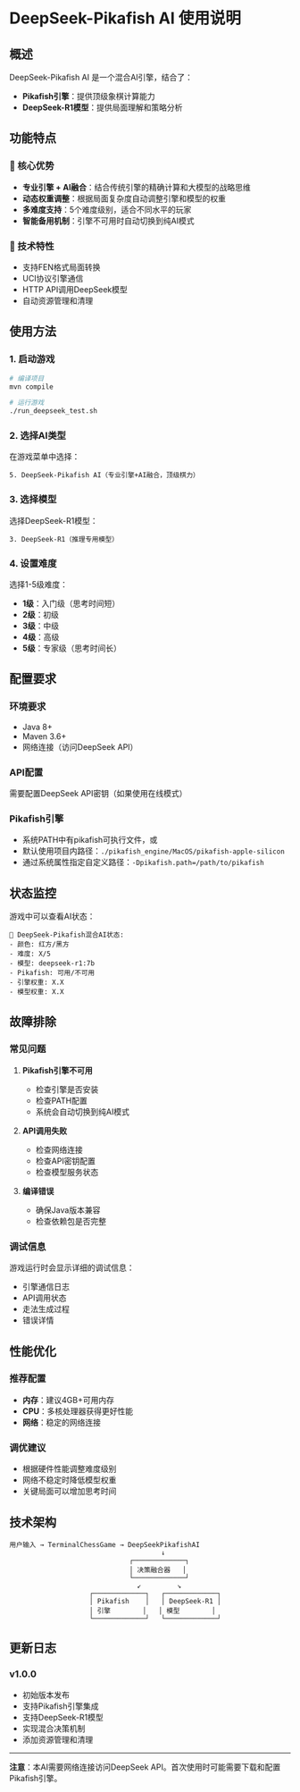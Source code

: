 # DeepSeek-Pikafish AI 使用说明

## 概述

DeepSeek-Pikafish AI 是一个混合AI引擎，结合了：
- **Pikafish引擎**：提供顶级象棋计算能力
- **DeepSeek-R1模型**：提供局面理解和策略分析

## 功能特点

### 🚀 核心优势
- **专业引擎 + AI融合**：结合传统引擎的精确计算和大模型的战略思维
- **动态权重调整**：根据局面复杂度自动调整引擎和模型的权重
- **多难度支持**：5个难度级别，适合不同水平的玩家
- **智能备用机制**：引擎不可用时自动切换到纯AI模式

### 🎯 技术特性
- 支持FEN格式局面转换
- UCI协议引擎通信
- HTTP API调用DeepSeek模型
- 自动资源管理和清理

## 使用方法

### 1. 启动游戏
```bash
# 编译项目
mvn compile

# 运行游戏
./run_deepseek_test.sh
```

### 2. 选择AI类型
在游戏菜单中选择：
```
5. DeepSeek-Pikafish AI（专业引擎+AI融合，顶级棋力）
```

### 3. 选择模型
选择DeepSeek-R1模型：
```
3. DeepSeek-R1（推理专用模型）
```

### 4. 设置难度
选择1-5级难度：
- **1级**：入门级（思考时间短）
- **2级**：初级
- **3级**：中级
- **4级**：高级
- **5级**：专家级（思考时间长）

## 配置要求

### 环境要求
- Java 8+
- Maven 3.6+
- 网络连接（访问DeepSeek API）

### API配置
需要配置DeepSeek API密钥（如果使用在线模式）

### Pikafish引擎
- 系统PATH中有pikafish可执行文件，或
- 默认使用项目内路径：`./pikafish_engine/MacOS/pikafish-apple-silicon`
- 通过系统属性指定自定义路径：`-Dpikafish.path=/path/to/pikafish`

## 状态监控

游戏中可以查看AI状态：
```
🤖 DeepSeek-Pikafish混合AI状态:
- 颜色: 红方/黑方
- 难度: X/5
- 模型: deepseek-r1:7b
- Pikafish: 可用/不可用
- 引擎权重: X.X
- 模型权重: X.X
```

## 故障排除

### 常见问题

1. **Pikafish引擎不可用**
   - 检查引擎是否安装
   - 检查PATH配置
   - 系统会自动切换到纯AI模式

2. **API调用失败**
   - 检查网络连接
   - 检查API密钥配置
   - 检查模型服务状态

3. **编译错误**
   - 确保Java版本兼容
   - 检查依赖包是否完整

### 调试信息
游戏运行时会显示详细的调试信息：
- 引擎通信日志
- API调用状态
- 走法生成过程
- 错误详情

## 性能优化

### 推荐配置
- **内存**：建议4GB+可用内存
- **CPU**：多核处理器获得更好性能
- **网络**：稳定的网络连接

### 调优建议
- 根据硬件性能调整难度级别
- 网络不稳定时降低模型权重
- 关键局面可以增加思考时间

## 技术架构

```
用户输入 → TerminalChessGame → DeepSeekPikafishAI
                                      ↓
                              ┌─────────────┐
                              │ 决策融合器   │
                              └─────────────┘
                                ↙         ↘
                    ┌─────────────┐   ┌─────────────┐
                    │ Pikafish    │   │ DeepSeek-R1 │
                    │ 引擎        │   │ 模型        │
                    └─────────────┘   └─────────────┘
```

## 更新日志

### v1.0.0
- 初始版本发布
- 支持Pikafish引擎集成
- 支持DeepSeek-R1模型
- 实现混合决策机制
- 添加资源管理和清理

---

**注意**：本AI需要网络连接访问DeepSeek API。首次使用时可能需要下载和配置Pikafish引擎。